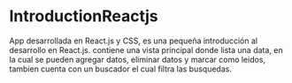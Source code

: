 # IntroductionReactjs
 App desarrollada en React.js y CSS, es una pequeña introducción al desarrollo en React.js. contiene una vista principal donde lista una data, en la cual se pueden agregar datos, eliminar datos y marcar como leidos, tambien cuenta con un buscador el cual filtra las busquedas.
